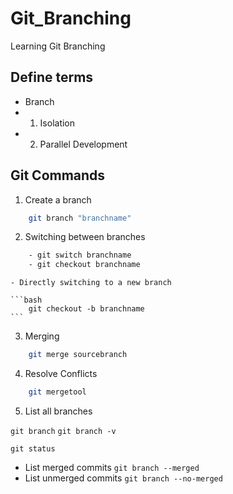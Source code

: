 # Git_Branching

Learning Git Branching

## Define terms

- Branch
- 1. Isolation
- 2. Parallel Development

## Git Commands

1. Create a branch

```bash
    git branch "branchname"
```

2. Switching between branches

```bash
    - git switch branchname
    - git checkout branchname
```

    - Directly switching to a new branch

    ```bash
        git checkout -b branchname
    ```

3. Merging

```bash
    git merge sourcebranch
```

4. Resolve Conflicts

```bash
    git mergetool
```

5. List all branches

`git branch`
`git branch -v`

`git status`

- List merged commits
  `git branch --merged`
- List unmerged commits
  `git branch --no-merged`
